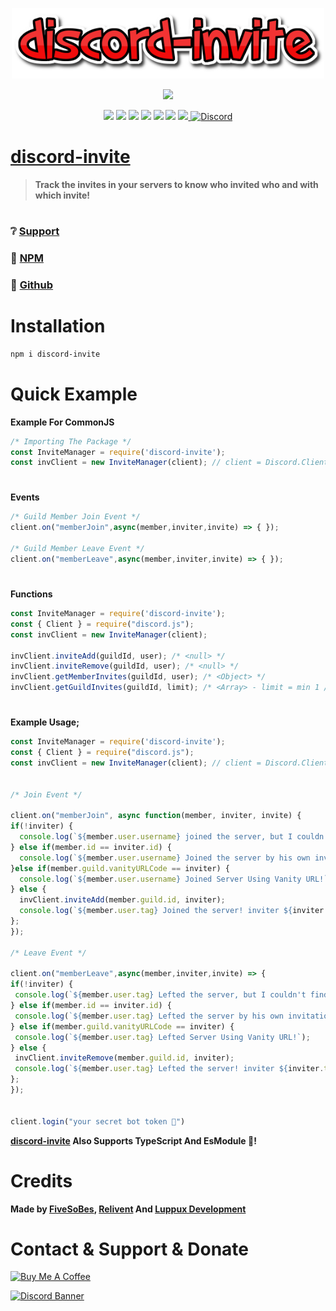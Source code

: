 <p align="center"> <a href="#"> <img width=500 src="https://github.com/Bes-js/discord-invite/blob/main/discord-invite-logo.png?raw=true"></a></p> 
<p align="center"><a href="https://nodei.co/npm/discord-invite/"><img src="https://nodei.co/npm/discord-invite.png"></a></p>
<p align="center"><img src="https://img.shields.io/npm/v/discord-invite?style=for-the-badge"> <img src="https://img.shields.io/github/repo-size/Bes-js/discord-invite?style=for-the-badge"> <img src="https://img.shields.io/npm/l/discord-invite?style=for-the-badge"> <img src="https://img.shields.io/npm/dt/discord-invite?style=for-the-badge"> <img src="https://img.shields.io/github/contributors/Bes-js/discord-invite?style=for-the-badge"> <img src="https://img.shields.io/github/package-json/dependency-version/Bes-js/discord-invite/@discordjs/collection?style=for-the-badge"> <a href="https://discord.gg/luppux" target="_blank"> <img src="https://img.shields.io/github/package-json/dependency-version/Bes-js/discord-invite/five.db?style=for-the-badge"> <a href="https://discord.gg/luppux" target="_blank"> <img alt="Discord" src="https://img.shields.io/badge/Support-Click%20here-7289d9?style=for-the-badge&logo=discord"> </a></p>

# [discord-invite](https://discord.gg/luppux)

> **Track the invites in your servers to know who invited who and with which invite!**

#
### ❔ [Support](https://discord.gg/luppux)
### 📂 [NPM](https://npmjs.com/discord-invite)
### 📝 [Github](https://github.com/Bes-js/discord-invite)

#
# Installation

```bash
npm i discord-invite
```
#
# Quick Example
 
**Example For CommonJS**
```js
/* Importing The Package */
const InviteManager = require('discord-invite');
const invClient = new InviteManager(client); // client = Discord.Client();

```
#
**Events**
```js
/* Guild Member Join Event */
client.on("memberJoin",async(member,inviter,invite) => { });

/* Guild Member Leave Event */
client.on("memberLeave",async(member,inviter,invite) => { });
```
#
**Functions**
```js
const InviteManager = require('discord-invite');
const { Client } = require("discord.js");
const invClient = new InviteManager(client);

invClient.inviteAdd(guildId, user); /* <null> */
invClient.inviteRemove(guildId, user); /* <null> */
invClient.getMemberInvites(guildId, user); /* <Object> */
invClient.getGuildInvites(guildId, limit); /* <Array> - limit = min 1 / max 50 / default 10 */
```
#
**Example Usage;**
```js
const InviteManager = require('discord-invite');
const { Client } = require("discord.js");
const invClient = new InviteManager(client); // client = Discord.Client();


/* Join Event */

client.on("memberJoin", async function(member, inviter, invite) {
if(!inviter) {
  console.log(`${member.user.username} joined the server, but I couldn't find out who was invited.`);
} else if(member.id == inviter.id) {
  console.log(`${member.user.username} Joined the server by his own invitation!`);
}else if(member.guild.vanityURLCode == inviter) {
  console.log(`${member.user.username} Joined Server Using Vanity URL!`);
} else {
  invClient.inviteAdd(member.guild.id, inviter);
  console.log(`${member.user.tag} Joined the server! inviter ${inviter.username}`);
};
});

/* Leave Event */

client.on("memberLeave",async(member,inviter,invite) => { 
if(!inviter) {
 console.log(`${member.user.tag} Lefted the server, but I couldn't find out who was invited.`);
} else if(member.id == inviter.id) {
 console.log(`${member.user.tag} Lefted the server by his own invitation!`);
} else if(member.guild.vanityURLCode == inviter) {
 console.log(`${member.user.tag} Lefted Server Using Vanity URL!`);
} else {
 invClient.inviteRemove(member.guild.id, inviter);
 console.log(`${member.user.tag} Lefted the server! inviter ${inviter.tag}`);
};
});


client.login("your secret bot token 👻")
```
**[discord-invite](https://discord.gg/luppux) Also Supports TypeScript And EsModule 🥳!**

#
# Credits
 
**Made by [FiveSoBes](https://github.com/Bes-js), [Relivent](https://github.com/Relivent) And [Luppux Development](https://github.com/Luppux)**


# Contact & Support & Donate
<a href="https://www.buymeacoffee.com/beykant" target="_blank"><img src="https://cdn.buymeacoffee.com/buttons/v2/default-yellow.png" width="120px" height="30px" alt="Buy Me A Coffee"></a>

[![Discord Banner](https://api.weblutions.com/discord/invite/luppux/)](https://discord.gg/luppux)
